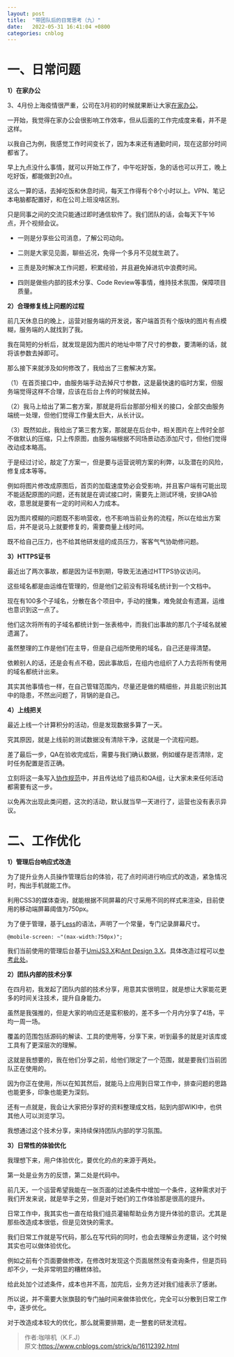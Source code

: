 ```yaml
---
layout: post
title:  "带团队后的日常思考（九）"
date:   2022-05-31 16:41:04 +0800
categories: cnblog
---
```

# 一、日常问题
 
**1）在家办公**
 
3、4月份上海疫情很严重，公司在3月初的时候就果断让大家[在家办公](https://www.cnblogs.com/strick/p/16173725.html)。
 
一开始，我觉得在家办公会很影响工作效率，但从后面的工作完成度来看，并不是这样。
 
以我自己为例，我感觉工作时间变长了，因为本来还有通勤时间，现在这部分时间都省了。
 
早上九点没什么事情，就可以开始工作了，中午吃好饭，急的话也可以开工，晚上吃好饭，都能做到20点。
 
这么一算的话，去掉吃饭和休息时间，每天工作得有个8个小时以上。VPN、笔记本电脑都配置好，和在公司上班没啥区别。
 
只是同事之间的交流只能通过即时通信软件了。我们团队的话，会每天下午16点，开个视频会议。
 
- 一则是分享些公司消息，了解公司动向。

- 二则是大家见见面，聊些近况，免得一个多月不见就生疏了。

- 三责是及时解决工作问题，积累经验，并且避免掉进坑中浪费时间。

- 四则是做些内部的技术分享、Code Review等事情，维持技术氛围，保障项目质量。

**2）合理修复线上问题的过程**
 
前几天休息日的晚上，运营对服务端的开发说，客户端首页有个版块的图片有点模糊，服务端的人就找到了我。
 
我在简短的分析后，就发现是因为图片的地址中带了尺寸的参数，要清晰的话，就将该参数去掉即可。
 
那么接下来就涉及如何修改了，我给出了三套解决方案。
 
（1）在首页接口中，由服务端手动去掉尺寸参数，这是最快速的临时方案，但服务端觉得这样不合理，应该在后台上传的时候就去掉。
 
（2）我马上给出了第二套方案，那就是将后台那部分相关的接口，全部交由服务端统一处理，但他们觉得工作量太巨大，从长计议。
 
（3）既然如此，我给出了第三套方案，那就是在后台中，相关图片在上传时全部不做默认的压缩，只上传原图，由服务端根据不同场景动态添加尺寸，但他们觉得改动成本略高。
 
于是经过讨论，敲定了方案一，但是要与运营说明方案的利弊，以及潜在的风险，修复成本等等。
 
例如将图片修改成原图后，首页的加载速度势必会受影响，并且客户端有可能出现不能适配原图的问题，还有就是在调试接口时，需要先上测试环境，安排QA验收，意思就是要有一定的时间和人力成本。
 
因为图片模糊的问题既不影响营收，也不影响当前业务的流程，所以在给出方案后，并不是说马上就要修复的，需要商量上线时间。
 
既不给自己压力，也不给其他研发组的成员压力，客客气气协助修问题。
 
**3）HTTPS证书**
 
最近出了两次事故，都是因为证书到期，导致无法通过HTTPS协议访问。
 
这些域名都是由运维在管理的，但是他们之前没有将域名统计到一个文档中。
 
现在有100多个子域名，分散在各个项目中，手动的搜集，难免就会有遗漏，运维也意识到这一点了。
 
他们这次将所有的子域名都统计到一张表格中，而我们出事故的那几个子域名就被遗漏了。
 
虽然整理的工作是他们在主导，但是自己组所使用的域名，自己还是得清楚。
 
依赖别人的话，还是会有点不稳，因此事故后，在组内也组织了人力去将所有使用的域名都统计出来。
 
其实其他事情也一样，在自己管辖范围内，尽量还是做的精细些，并且能识别出其中的隐患，不然出问题了，背锅的是自己。
 
**4）上线把关**
 
最近上线一个计算积分的活动，但是发现数据多算了一天。
 
究其原因，就是上线前的测试数据没有清除干净，这就是一个流程问题。
 
差了最后一步，QA在验收完成后，需要与我们确认数据，例如缓存是否清除，定时任务配置是否正确。
 
立刻将这一条写入[协作规范](https://www.cnblogs.com/strick/p/14422549.html)中，并且传达给了组员和QA组，让大家未来任何活动都需要有这一步。
 
以免再次出现此类问题，这次的活动，默认就当早一天进行了，运营也没有表示异议。
 
# 二、工作优化
 
**1）管理后台响应式改造**
 
为了提升业务人员操作管理后台的体验，花了点时间进行响应式的改造，紧急情况时，掏出手机就能工作。
 
利用CSS3的媒体查询，就能根据不同屏幕的尺寸采用不同的样式来渲染，目前使用的移动端屏幕阈值为750px。
 
为了便于管理，基于[Less](https://lesscss.org/)的语法，声明了一个常量，专门记录屏幕尺寸。

    @mobile-screen: ~"(max-width:750px)";

我们当前使用的管理后台基于[UmiJS3.X](https://umijs.org/zh-CN)和[Ant Design 3.X](https://3x.ant.design/docs/react/introduce-cn)。具体改造过程可以[参考此处](https://www.cnblogs.com/strick/p/16112198.html)。
 
**2）团队内部的技术分享**
 
在四月初，我发起了团队内部的技术分享，用意其实很明显，就是想让大家能花更多的时间关注技术，提升自身能力。
 
虽然是我强推的，但是大家的响应还是蛮积极的，差不多一个月内分享了4场，平均一周一场。
 
覆盖的范围包括源码的解读、工具的使用等，分享下来，听到最多的就是对该库或工具有了更深层次的理解。
 
这就是我想要的，我在他们分享之前，给他们限定了一个范围，就是要我们当前团队正在使用的。
 
因为你正在使用，所以在知其然后，就能马上应用到日常工作中，排查问题的思路也能更多，印象也能更为深刻。
 
还有一点就是，我会让大家把分享好的资料整理成文档，贴到内部WIKI中，也供其他人可以浏览学习。
 
我想通过这个技术分享，来持续保持团队内部的学习氛围。
 
**3）日常性的体验优化**
 
我理想下来，用户体验优化，要优化的点的来源于两处。
 
第一处是业务方的反馈，第二处是代码中。
 
前几天，一个运营希望我能在一张页面的过滤条件中增加一个条件，这种需求对于我们开发来说，就是举手之劳，但是对于她们的工作体验那是很高的提升。
 
日常工作中，我其实也一直在给我们组员灌输帮助业务方提升体验的意识。尤其是那些改造成本很低，但是见效快的需求。
 
我们日常工作就是写代码，那么在写代码的同时，也会去理解业务逻辑，这个时候其实也可以做体验优化。
 
例如之前有个页面要做修改，在修改时发现这个页面居然没有查询条件，但是页码却不少，一处非常明显的糟糕体验。
 
给此处加个过滤条件，成本也并不高，加完后，业务方还对我们组表示了感谢。
 
所以说，并不需要大张旗鼓的专门抽时间来做体验优化，完全可以分散到日常工作中，逐步优化。
 
对于改造成本较大的优化，那么就需要排期，走一整套的研发流程。
> 作者:咖啡机（K.F.J）  
> 原文:https://www.cnblogs.com/strick/p/16112392.html  
